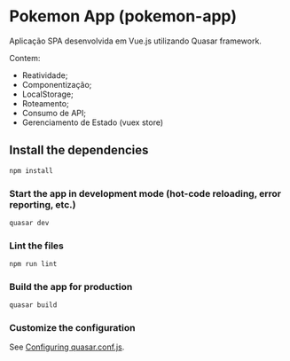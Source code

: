 # Pokemon App (pokemon-app)

Aplicação SPA desenvolvida em Vue.js utilizando Quasar framework.

Contem:

- Reatividade;
- Componentização;
- LocalStorage;
- Roteamento;
- Consumo de API;
- Gerenciamento de Estado (vuex store)

## Install the dependencies

```bash
npm install
```

### Start the app in development mode (hot-code reloading, error reporting, etc.)

```bash
quasar dev
```

### Lint the files

```bash
npm run lint
```

### Build the app for production

```bash
quasar build
```

### Customize the configuration

See [Configuring quasar.conf.js](https://v1.quasar.dev/quasar-cli/quasar-conf-js).
